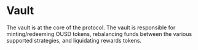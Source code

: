 # Vault

The vault is at the core of the protocol. The vault is responsible for minting/redeeming OUSD tokens, rebalancing funds between the various supported strategies, and liquidating rewards tokens.



